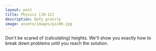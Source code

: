 ```yaml
---
layout: post
title: Physics [10-12]
description: Defy gravity
image: assets/images/pic06.jpg
---
```


Don't be scared of (calculating) heights. We'll show you exactly how to break down problems until you reach the solution.
